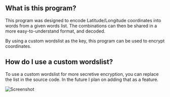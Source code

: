 ## What is this program?

This program was designed to encode Latitude/Longitude coordinates into words from a given words list. The combinations can then be shared in a more easy-to-understand format, and decoded.

By using a custom wordslist as the key, this program can be used to encrypt coordinates.

## How do I use a custom wordslist?

To use a custom wordslist for more secretive encryption, you can replace the list in the source code. In the future I plan on adding that as a feature. 


![Screenshot](https://github.com/user-attachments/assets/30c23c49-af7e-4da5-9952-67453b730cb9)
